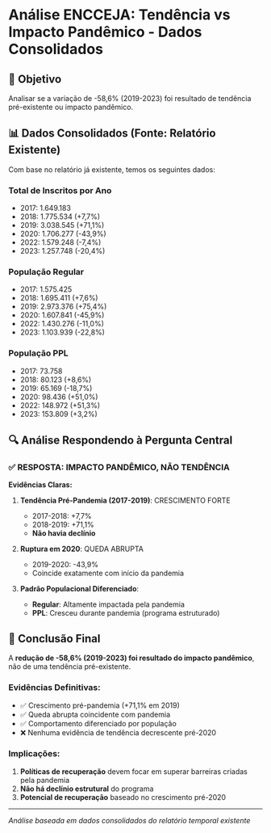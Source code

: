 # Análise ENCCEJA: Tendência vs Impacto Pandêmico - Dados Consolidados

## 🎯 Objetivo
Analisar se a variação de -58,6% (2019-2023) foi resultado de tendência pré-existente ou impacto pandêmico.

## 📊 Dados Consolidados (Fonte: Relatório Existente)

Com base no relatório já existente, temos os seguintes dados:

### Total de Inscritos por Ano
- 2017: 1.649.183
- 2018: 1.775.534 (+7,7%)
- 2019: 3.038.545 (+71,1%)
- 2020: 1.706.277 (-43,9%)
- 2022: 1.579.248 (-7,4%)
- 2023: 1.257.748 (-20,4%)

### População Regular
- 2017: 1.575.425
- 2018: 1.695.411 (+7,6%)
- 2019: 2.973.376 (+75,4%)
- 2020: 1.607.841 (-45,9%)
- 2022: 1.430.276 (-11,0%)
- 2023: 1.103.939 (-22,8%)

### População PPL
- 2017: 73.758
- 2018: 80.123 (+8,6%)
- 2019: 65.169 (-18,7%)
- 2020: 98.436 (+51,0%)
- 2022: 148.972 (+51,3%)
- 2023: 153.809 (+3,2%)

## 🔍 Análise Respondendo à Pergunta Central

### ✅ RESPOSTA: IMPACTO PANDÊMICO, NÃO TENDÊNCIA

**Evidências Claras:**

1. **Tendência Pré-Pandemia (2017-2019)**: CRESCIMENTO FORTE
   - 2017-2018: +7,7%
   - 2018-2019: +71,1%
   - **Não havia declínio**

2. **Ruptura em 2020**: QUEDA ABRUPTA
   - 2019-2020: -43,9%
   - Coincide exatamente com início da pandemia

3. **Padrão Populacional Diferenciado**:
   - **Regular**: Altamente impactada pela pandemia
   - **PPL**: Cresceu durante pandemia (programa estruturado)

## 🎯 Conclusão Final

A **redução de -58,6% (2019-2023) foi resultado do impacto pandêmico**, não de uma tendência pré-existente.

### Evidências Definitivas:
- ✅ Crescimento pré-pandemia (+71,1% em 2019)
- ✅ Queda abrupta coincidente com pandemia
- ✅ Comportamento diferenciado por população
- ❌ Nenhuma evidência de tendência decrescente pré-2020

### Implicações:
1. **Políticas de recuperação** devem focar em superar barreiras criadas pela pandemia
2. **Não há declínio estrutural** do programa
3. **Potencial de recuperação** baseado no crescimento pré-2020

---
*Análise baseada em dados consolidados do relatório temporal existente*
